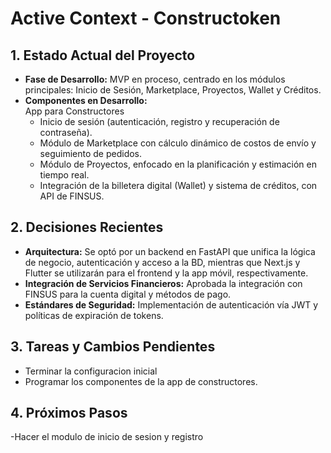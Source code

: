 # Active Context - Constructoken

## 1. Estado Actual del Proyecto

- **Fase de Desarrollo:** MVP en proceso, centrado en los módulos principales: Inicio de Sesión, Marketplace, Proyectos, Wallet y Créditos.
- **Componentes en Desarrollo:**  
  App para Constructores
  - Inicio de sesión (autenticación, registro y recuperación de contraseña).
  - Módulo de Marketplace con cálculo dinámico de costos de envío y seguimiento de pedidos.
  - Módulo de Proyectos, enfocado en la planificación y estimación en tiempo real.
  - Integración de la billetera digital (Wallet) y sistema de créditos, con API de FINSUS.

## 2. Decisiones Recientes

- **Arquitectura:** Se optó por un backend en FastAPI que unifica la lógica de negocio, autenticación y acceso a la BD, mientras que Next.js y Flutter se utilizarán para el frontend y la app móvil, respectivamente.
- **Integración de Servicios Financieros:** Aprobada la integración con FINSUS para la cuenta digital y métodos de pago.
- **Estándares de Seguridad:** Implementación de autenticación vía JWT y políticas de expiración de tokens.

## 3. Tareas y Cambios Pendientes

- Terminar la configuracion inicial
- Programar los componentes de la app de constructores.

## 4. Próximos Pasos

-Hacer el modulo de inicio de sesion y registro 